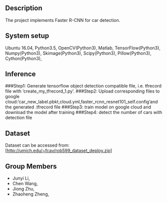## Description

The project implements Faster R-CNN for car detection.


## System setup

Ubuntu 16.04, Python3.5, OpenCV(Python3), Matlab, TensorFlow(Python3),
Numpy(Python3), Skimage(Python3), Scipy(Python3), Pillow(Python3), Cython(Python3),

## Inference
###Step1:
Generate tensorflow object detection compatible file, i.e. tfrecord file with ‘create_my_tfrecord_1.py’.
###Step2:
Upload corresponding files to google cloud:’car_new_label.pbkt,cloud.yml,faster_rcnn_resnet101_self.config’and the generated .tfrecord file
###Step3:
train model on google cloud and download the model after training
###Step4:
detect the number of cars with detection file

## Dataset

 Dataset can be accessed from: [http://umich.edu/~fcav/rob599_dataset_deploy.zip]

## Group Members

* Junyi Li,
* Chen Wang,
* Jiong Zhu,
* Zhaoheng Zheng,
